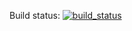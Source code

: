 Build status: [![build_status](https://travis-ci.org/phillip-kruger/apiee.svg?branch=master)](https://travis-ci.org/MSantarsiere/progettoforlinux)
